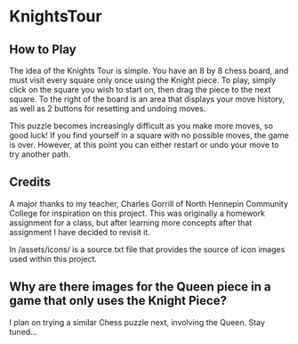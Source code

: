 # KnightsTour

## How to Play
The idea of the Knights Tour is simple. You have an 8 by 8 chess board, and must visit every square only once using the Knight piece.
To play, simply click on the square you wish to start on, then drag the piece to the next square.
To the right of the board is an area that displays your move history, as well as 2 buttons for resetting and undoing moves.

This puzzle becomes increasingly difficult as you make more moves, so good luck!
If you find yourself in a square with no possible moves, the game is over.
However, at this point you can either restart or undo your move to try another path.

## Credits
A major thanks to my teacher, Charles Gorrill of North Hennepin Community College for inspiration on this project.
This was originally a homework assignment for a class, but after learning more concepts after that assignment I have decided to revisit it.

In /assets/icons/ is a source.txt file that provides the source of icon images used within this project.

## Why are there images for the Queen piece in a game that only uses the Knight Piece?
I plan on trying a similar Chess puzzle next, involving the Queen. Stay tuned...
